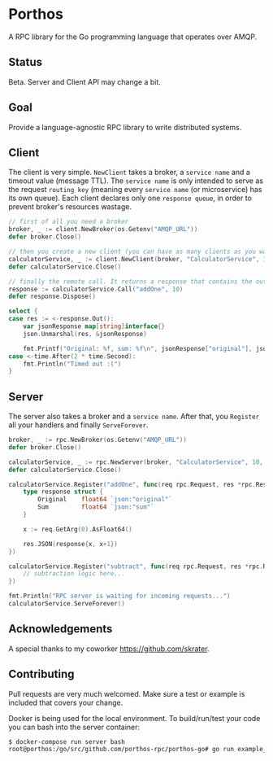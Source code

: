 # Porthos

A RPC library for the Go programming language that operates over AMQP.

## Status

Beta. Server and Client API may change a bit.

## Goal

Provide a language-agnostic RPC library to write distributed systems.

## Client

The client is very simple. `NewClient` takes a broker, a `service name` and a timeout value (message TTL). The `service name` is only intended to serve as the request `routing key` (meaning every `service name` (or microservice) has its own queue). Each client declares only one `response queue`, in order to prevent broker's resources wastage.


```go
// first of all you need a broker
broker, _ := client.NewBroker(os.Getenv("AMQP_URL"))
defer broker.Close()

// then you create a new client (you can have as many clients as you want using the same broker)
calculatorService, _ := client.NewClient(broker, "CalculatorService", 120)
defer calculatorService.Close()

// finally the remote call. It returns a response that contains the output channel.
response := calculatorService.Call("addOne", 10)
defer response.Dispose()

select {
case res := <-response.Out():
    var jsonResponse map[string]interface{}
    json.Unmarshal(res, &jsonResponse)

    fmt.Printf("Original: %f, sum: %f\n", jsonResponse["original"], jsonResponse["sum"])
case <-time.After(2 * time.Second):
    fmt.Println("Timed out :(")
}
```

## Server

The server also takes a broker and a `service name`. After that, you `Register` all your handlers and finally `ServeForever`.

```go
broker, _ := rpc.NewBroker(os.Getenv("AMQP_URL"))
defer broker.Close()

calculatorService, _ := rpc.NewServer(broker, "CalculatorService", 10, false)
defer calculatorService.Close()

calculatorService.Register("addOne", func(req rpc.Request, res *rpc.Response) {
    type response struct {
        Original    float64 `json:"original"`
        Sum         float64 `json:"sum"`
    }

    x := req.GetArg(0).AsFloat64()

    res.JSON(response{x, x+1})
})

calculatorService.Register("subtract", func(req rpc.Request, res *rpc.Response) {
    // subtraction logic here...
})

fmt.Println("RPC server is waiting for incoming requests...")
calculatorService.ServeForever()
```

## Acknowledgements

A special thanks to my coworker https://github.com/skrater.

## Contributing

Pull requests are very much welcomed. Make sure a test or example is included that covers your change.

Docker is being used for the local environment. To build/run/test your code you can bash into the server container:

```sh
$ docker-compose run server bash
root@porthos:/go/src/github.com/porthos-rpc/porthos-go# go run example_client.go
```
